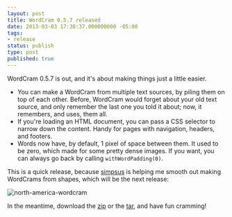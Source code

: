 ```yaml
---
layout: post
title: WordCram 0.5.7 released
date: 2013-03-03 17:38:37.000000000 -05:00
tags:
- release
status: publish
type: post
published: true
---
```


WordCram 0.5.7 is out, and it's about making things just a little easier.

* You can make a WordCram from multiple text sources, by piling them on top of each other. Before, WordCram would forget about your old text source, and only remember the last one you told it about; now, it remembers, and uses, them all.
* If you're loading an HTML document, you can pass a CSS selector to narrow down the content. Handy for pages with navigation, headers, and footers.
* Words now have, by default, 1 pixel of space between them. It used to be zero, which made for some pretty dense images. If you want, you can always go back by calling `withWordPadding(0)`.

This is a quick release, because [simpsus](https://github.com/simpsus) is helping me smooth out making WordCrams from shapes, which will be the next release:

<img alt="north-america-wordcram" src="{{site.baseurl}}/assets/north-america-wordcram.png" />

In the meantime, download the [zip](https://wordcram.s3.amazonaws.com/downloads/wordcram.0.5.7.zip) or the [tar](https://wordcram.s3.amazonaws.com/downloads/wordcram.0.5.7.tar.gz), and have fun cramming!
